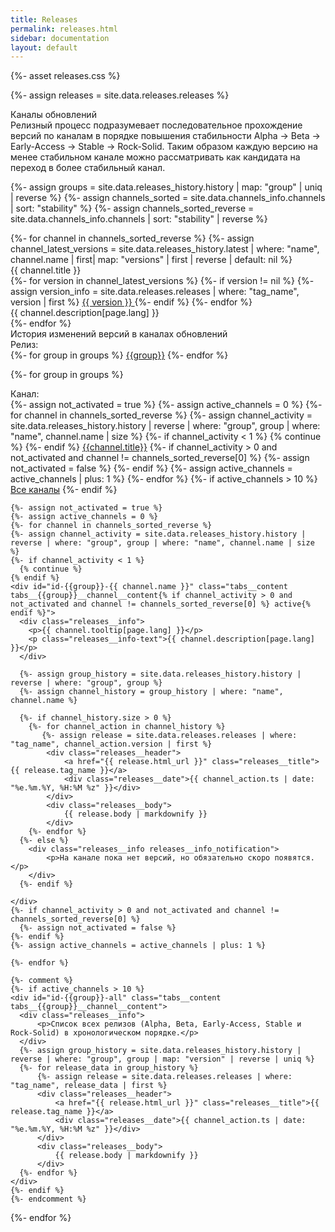 ```yaml
---
title: Releases
permalink: releases.html
sidebar: documentation
layout: default
---
```


{%- asset releases.css %}

{%- assign releases = site.data.releases.releases %}

<div class="page__container page_releases">

<div class="releases__block-title">
    Каналы обновлений
</div>

<!-- Releases description -->
<div class="releases__info">
    Релизный процесс подразумевает последовательное прохождение версий по каналам в порядке повышения стабильности Alpha → Beta → Early-Access → Stable → Rock-Solid. Таким образом каждую версию на менее стабильном канале можно рассматривать как кандидата на переход в более стабильный канал.
</div>

{%- assign groups = site.data.releases_history.history | map: "group" | uniq | reverse %}
{%- assign channels_sorted = site.data.channels_info.channels | sort: "stability" %}
{%- assign channels_sorted_reverse = site.data.channels_info.channels | sort: "stability" | reverse  %}

<div class="releases__menu">
{%- for channel in channels_sorted_reverse %}
{%- assign channel_latest_versions = site.data.releases_history.latest | where: "name",  channel.name | first| map: "versions" | first | reverse | default: nil %}
    <div class="releases__menu-item">
        <div class="releases__menu-item-header">            
            <div class="releases__menu-item-title">
                {{ channel.title }}
            </div>
            <div class="releases__menu-item-versions">
            {%- for version in channel_latest_versions %}
            {%- if version != nil  %}
            {%- assign version_info = site.data.releases.releases | where: "tag_name", version | first %}
                <a href="{{ version_info.html_url }}" class="releases__btn">
                {{ version }}
                </a>
            {%- endif %}
            {%- endfor %}
            </div>
        </div>        
        <div class="releases__menu-item-description">
            {{ channel.description[page.lang] }}
        </div>
    </div>
{%- endfor %}
</div>

<div class="releases__block-title">
    История изменений версий в каналах обновлений
</div>

<div class="releases">

<div class="releases__block-subtitle">
    Релиз:
</div>

<div class="tabs">
    {%- for group in groups %}
    <a href="javascript:void(0)" class="tabs__btn tabs__group__btn{% if group == groups[0] %} active{% endif %}" onclick="openTab(event, 'tabs__group__btn', 'tabs__group__content', 'group-{{group}}')">{{group}}</a>
    {%- endfor %}
</div>

{%- for group in groups %}
<div id="group-{{group}}" class="tabs__content tabs__group__content{% if group == groups[0] %} active{% endif %}">
    <div class="releases__block-subtitle">
        Канал:
    </div>
    <div class="tabs">
      {%- assign not_activated = true %}
      {%- assign active_channels = 0 %}
      {%- for channel in channels_sorted_reverse %}
        {%- assign channel_activity = site.data.releases_history.history | reverse | where: "group", group | where: "name", channel.name | size %}
        {%- if channel_activity < 1 %}
          {% continue %} 
        {%- endif %}
        <a href="javascript:void(0)" class="tabs__btn tabs__{{group}}__channel__btn{% if channel_activity > 0 and not_activated and channel != channels_sorted_reverse[0] %} active{% endif %}" onclick="openTab(event, 'tabs__{{group}}__channel__btn', 'tabs__{{group}}__channel__content', 'id-{{group}}-{{channel.name}}')">{{channel.title}}</a>
        {%- if channel_activity > 0 and not_activated and channel != channels_sorted_reverse[0] %}
        {%- assign not_activated = false %}
        {%- endif %}
        {%- assign active_channels = active_channels | plus: 1 %}
      {%- endfor %}
      {%- if active_channels > 10 %}
         <a href="javascript:void(0)" class="tabs__btn tabs__{{group}}__channel__btn" onclick="openTab(event, 'tabs__{{group}}__channel__btn', 'tabs__{{group}}__channel__content', 'id-{{group}}-all')">Все каналы</a>
      {%- endif %}
    </div>

    {%- assign not_activated = true %}
    {%- assign active_channels = 0 %}
    {%- for channel in channels_sorted_reverse %}
    {%- assign channel_activity = site.data.releases_history.history | reverse | where: "group", group | where: "name", channel.name | size %}
    {%- if channel_activity < 1 %}
      {% continue %} 
    {% endif %}
    <div id="id-{{group}}-{{ channel.name }}" class="tabs__content tabs__{{group}}__channel__content{% if channel_activity > 0 and not_activated and channel != channels_sorted_reverse[0] %} active{% endif %}">
      <div class="releases__info">
        <p>{{ channel.tooltip[page.lang] }}</p>
        <p class="releases__info-text">{{ channel.description[page.lang] }}</p>
      </div>
  
      {%- assign group_history = site.data.releases_history.history | reverse | where: "group", group %}
      {%- assign channel_history = group_history | where: "name", channel.name %}
  
      {%- if channel_history.size > 0 %}
        {%- for channel_action in channel_history %}
           {%- assign release = site.data.releases.releases | where: "tag_name", channel_action.version | first %}
            <div class="releases__header">
                <a href="{{ release.html_url }}" class="releases__title">{{ release.tag_name }}</a>
                <div class="releases__date">{{ channel_action.ts | date: "%e.%m.%Y, %H:%M %z" }}</div>
            </div>
            <div class="releases__body">
                {{ release.body | markdownify }}
            </div>
        {%- endfor %}
      {%- else %}
        <div class="releases__info releases__info_notification">
            <p>На канале пока нет версий, но обязательно скоро появятся.</p>
        </div>
      {%- endif %}

    </div>
    {%- if channel_activity > 0 and not_activated and channel != channels_sorted_reverse[0] %}
      {%- assign not_activated = false %}
    {%- endif %}
    {%- assign active_channels = active_channels | plus: 1 %}

    {%- endfor %}

    {%- comment %}
    {%- if active_channels > 10 %}
    <div id="id-{{group}}-all" class="tabs__content tabs__{{group}}__channel__content">
      <div class="releases__info">
          <p>Список всех релизов (Alpha, Beta, Early-Access, Stable и Rock-Solid) в хронологическом порядке.</p>
      </div>
      {%- assign group_history = site.data.releases_history.history | reverse | where: "group", group | map: "version" | reverse | uniq %}
      {%- for release_data in group_history %}
          {%- assign release = site.data.releases.releases | where: "tag_name", release_data | first %}
          <div class="releases__header">
              <a href="{{ release.html_url }}" class="releases__title">{{ release.tag_name }}</a>
              <div class="releases__date">{{ channel_action.ts | date: "%e.%m.%Y, %H:%M %z" }}</div>
          </div>
          <div class="releases__body">
              {{ release.body | markdownify }}
          </div>
      {%- endfor %}
    </div>
    {%- endif %}
    {%- endcomment %}
</div>
{%- endfor %}
